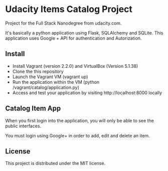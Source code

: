 # Udacity Items Catalog Project

Project for the Full Stack Nanodegree from udacity.com.

It's basically a python application using Flask, SQLAlchemy and SQLite.
This application uses Google + API for authentication and Autorization.

## Install

* Install Vagrant (version 2.2.0) and VirtualBox (Version 5.1.38)
* Clone the this repository
* Launch the Vagrant VM (vagrant up)
* Run the application within the VM (python /vagrant/catalog/application.py)
* Access and test your application by visiting http://localhost:8000 locally

## Catalog Item App

When you first login into the application, you will only be able to see the public interfaces.

You must login using Google+ in order to add, edit and delete an item.

## License

This project is distributed under the MIT license.